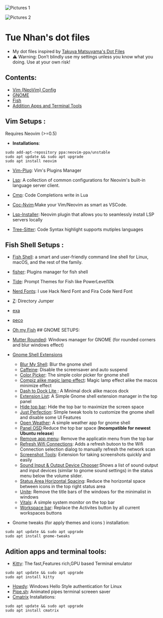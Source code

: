 ![Pictures 1](https://github.com/iamverysimp1e/Public-Dot-Files/blob/main/ScreenShots/Rice3.png)



![Pictures 2](https://github.com/iamverysimp1e/Public-Dot-Files/blob/main/ScreenShots/Rice5.png)

# Tue Nhan's dot files
- My dot files  inspired by [Takuya Matsuyama's Dot Files](https://github.com/craftzdog/dotfiles-public)
- ⚠️ Warning: Don’t blindly use my settings unless you know what you doing. Use at your own risk!

## Contents:
- [Vim (NeoVim) Config](#neovim)
- [GNOME](#gnome)
- [Fish](#fish)
- [Addition Apps and Terminal Tools](#Apps)

## Vim Setups <a name = "neovim"></a>: 
Requires Neovim (>=0.5)
- **Installations**: 

```fish
sudo add-apt-repository ppa:neovim-ppa/unstable
sudo apt update && sudo apt upgrade
sudo apt install neovim
```
- [Vim-Plug](https://github.com/junegunn/vim-plug): Vim's Plugins Manager
- [Lsp](https://github.com/neovim/nvim-lspconfig): A collection of common configurations for Neovim's built-in language server client.
- [Cmp](https://github.com/hrsh7th/nvim-cmp): Code Completions write in Lua 
- [Coc-Nvim](https://github.com/neoclide/coc.nvim):Make your Vim/Neovim as smart as VSCode.

- [Lsp-Installer](https://github.com/williamboman/nvim-lsp-installer):
Neovim plugin that allows you to seamlessly install LSP servers locally 

-  [Tree-Sitter](https://github.com/nvim-treesitter/nvim-treesitter): Code Syntax highlight supports mutiples languages

## Fish Shell Setups <a name = "fish"></a>:
- [Fish Shell](https://github.com/nvim-treesitter/nvim-treesitter): a smart and user-friendly command line
shell for Linux, macOS, and the rest of the family.

- [fisher](https://github.com/jorgebucaran/fisher): Plugins manager for fish shell

- [Tide](https://github.com/IlanCosman/tide): Prompt Themes for Fish like PowerLevel10k

- [Nerd Fonts](https://github.com/ryanoasis/nerd-fonts): I use Hack Nerd Font and Fira Code Nerd Font

- [Z](https://github.com/jethrokuan/z): Directory Jumper

- [exa](https://the.exa.website/)

- [peco](https://github.com/peco/peco)

- [Oh my Fish](https://github.com/oh-my-fish/oh-my-fish) ## GNOME SETUPS<a name = "gnome"></a>:
- [Mutter Rounded](https://github.com/yilozt/mutter-rounded): Windows manager for GNOME (for rounded corners and blur windows effect)
- [Gnome Shell Extensions](https://extensions.gnome.org/) 
   - [Blur My Shell](https://extensions.gnome.org/extension/3193/blur-my-shell/): Blur the gnome shell
   - [Caffeine](https://extensions.gnome.org/extension/517/caffeine/): Disable the screensaver and auto suspend
   - [Color Picker](https://extensions.gnome.org/extension/3396/color-picker/): The simple color picker for gnome shell
   - [Compiz alike magic lamp effect](https://extensions.gnome.org/extension/3740/compiz-alike-magic-lamp-effect/): Magic lamp effect alike the macos minimize effect
   - [Dash to Dock Lite ](https://extensions.gnome.org/extension/4994/dash2dock-lite/): A Minimal dock alike macos dock 
   - [Extension List](https://extensions.gnome.org/extension/3088/extension-list/): A Simple Gnome shell extension manager in the top panel 
   - [Hide top bar](https://extensions.gnome.org/extension/545/hide-top-bar/): Hide the top bar to maximize the screen space
   - [Just Perfection](https://extensions.gnome.org/extension/3843/just-perfection/): SImple tweak tools to customize the gnome shell and disable some UI Features
   - [Open Weather](https://extensions.gnome.org/extension/750/openweather/): A simple weather app for gnome shell
   - [Panel OSD](https://extensions.gnome.org/extension/708/panel-osd/):Reduce the top bar space (**Incompatible for newest Ubuntu release**)
   - [Remove app menu](https://extensions.gnome.org/extension/3906/remove-app-menu/): Remove the applicatin menu from the top bar
   - [Refresh Wifi Connections](https://extensions.gnome.org/extension/905/refresh-wifi-connections/): Adds a refresh butoon to the Wifi Connection selection dialog to manually refresh the network scan
   - [Screenshot Tools](https://extensions.gnome.org/extension/1112/screenshot-tool/): Extension for taking screenshots quickly and easily
   - [Sound Input & Output Device Chooser](https://extensions.gnome.org/extension/906/sound-output-device-chooser/):Shows a list of sound output and input devices (similar to gnome sound settings) in the status menu below the volume slider. 
   - [Status Area Horizontal Spacing](https://extensions.gnome.org/extension/355/status-area-horizontal-spacing/): Reduce the horizontal space between icons in the top right status area
   - [Unite](https://extensions.gnome.org/extension/1287/unite/): Remove the title bars of the windows for the minimalist in windows 
   - [Vitals](https://extensions.gnome.org/extension/1460/vitals/): A simple system monitor on the top bar
	- [Workspace bar](https://extensions.gnome.org/extension/3851/workspaces-bar/): Replace the Activites button by all current workspaces buttons
- Gnome tweaks (for apply themes and icons ) installation:
```fish
sudo apt update && sudo apt upgrade
sudo apt install gnome-tweaks
```
## Adition apps and terminal tools<a name = "Apps"></a>:
- [Kitty](https://sw.kovidgoyal.net/kitty/): The fast,Features rich,GPU based Terminal emulator
```fish
sudo apt update && sudo apt upgrade 
sudo apt install kitty 
```

- [Howdy](https://github.com/boltgolt/howdy): Windows Hello Style authentication for Linux 
- [Pipe.sh](https://github.com/pipeseroni/pipes.sh): Animated pipes terminal screeen saver
- [Cmatrix](https://github.com/abishekvashok/cmatrix) Installations:
```fish
sudo apt update && sudo apt upgrade 
sudo apt install cmatrix 
```

